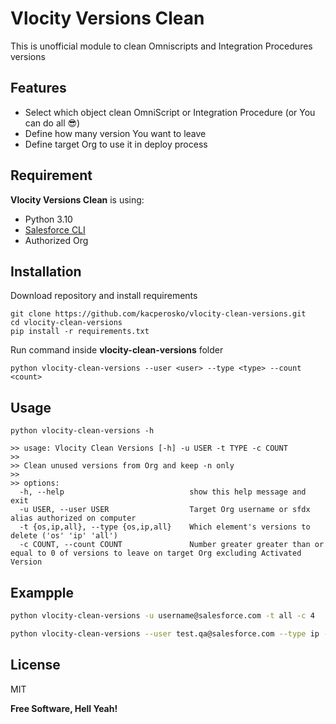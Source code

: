 # Vlocity Versions Clean

This is unofficial module to clean Omniscripts and Integration Procedures versions


## Features

- Select which object clean OmniScript or Integration Procedure (or You can do all 😎)
- Define how many version You want to leave
- Define target Org to use it in deploy process

## Requirement

**Vlocity Versions Clean** is using:

- Python 3.10
- [Salesforce CLI](https://developer.salesforce.com/tools/sfdxcli)
- Authorized Org


## Installation



Download repository and install requirements
```commandline
git clone https://github.com/kacperosko/vlocity-clean-versions.git
cd vlocity-clean-versions
pip install -r requirements.txt 
```

Run command inside **vlocity-clean-versions** folder

```commandline
python vlocity-clean-versions --user <user> --type <type> --count <count>
```

## Usage

```commandline
python vlocity-clean-versions -h
              
>> usage: Vlocity Clean Versions [-h] -u USER -t TYPE -c COUNT
>> 
>> Clean unused versions from Org and keep -n only
>> 
>> options:
  -h, --help                            show this help message and exit
  -u USER, --user USER                  Target Org username or sfdx alias authorized on computer
  -t {os,ip,all}, --type {os,ip,all}    Which element's versions to delete ('os' 'ip' 'all')
  -c COUNT, --count COUNT               Number greater greater than or equal to 0 of versions to leave on target Org excluding Activated Version
```

## Exampple
```sh
python vlocity-clean-versions -u username@salesforce.com -t all -c 4
```

```sh
python vlocity-clean-versions --user test.qa@salesforce.com --type ip --count 1
```


## License

MIT

**Free Software, Hell Yeah!**

